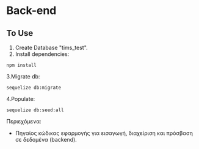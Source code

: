 # Back-end

## To Use

1. Create Database "tims_test".
2. Install dependencies:
```
npm install
```
3.Migrate db:
```
sequelize db:migrate
```
4.Populate:
```
sequelize db:seed:all
```


Περιεχόμενα:

- Πηγαίος κώδικας εφαρμογής για εισαγωγή, διαχείριση και
  πρόσβαση σε δεδομένα (backend).
